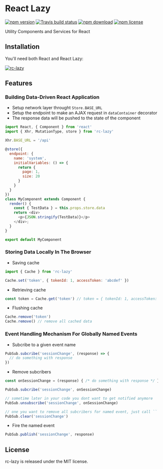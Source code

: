 # React Lazy

[![npm version](http://img.shields.io/npm/v/rc-lazy.svg?style=flat-square)](http://npmjs.org/package/rc-lazy)
[![Travis build status](https://travis-ci.org/huytrongnguyen/react-utils.svg)](https://travis-ci.org/huytrongnguyen/react-utils)
[![npm download](https://img.shields.io/npm/dm/rc-lazy.svg?style=flat-square)](https://npmjs.org/package/rc-lazy)
[![npm license](https://img.shields.io/npm/l/rc-lazy.svg)](https://npmjs.org/package/rc-lazy)

Utility Components and Services for React

## Installation

You'll need both React and React Lazy:

[![rc-lazy](https://nodei.co/npm/rc-lazy.png?downloadRank=true&downloads=true)](https://npmjs.org/package/rc-lazy)

## Features

### Building Data-Driven React Application

 * Setup network layer throught ```Store.BASE_URL```
 * Setup the endpoint to make an AJAX request in ```dataContainer``` decorator
 * The response data will be pushed to the state of the component

```js
import React, { Component } from 'react'
import { Xhr, MutationType, store } from 'rc-lazy'

Xhr.BASE_URL = '/api'

@store({
  endpoint: {
    name: 'system',
    initialVariables: () => {
      return {
        page: 1,
        size: 20
      }
    }
  }
})
class MyComponent extends Component {
  render() {
    const { TestData } = this.props.store.data
    return <div>
      <p>{JSON.stringify(TestData)}</p>
    </div>;
  }
}

export default MyComponent
```

### Storing Data Locally In The Browser

 * Saving cache

```js
import { Cache } from 'rc-lazy'

Cache.set('token', { tokenId: 1, accessToken: 'abcdef' })
```

 * Retrieving cache

```js
const token = Cache.get('token') // token = { tokenId: 1, accessToken: 'abcdef' }
```

 * Flushing cache

```js
Cache.remove('token')
Cache.remove() // remove all cached data
```

### Event Handling Mechanism For Globally Named Events

 * Subcribe to a given event name

```js
PubSub.subcribe('sessionChange', (response) => {
  // do something with response
})
```

 * Remove subcribers

```js
const onSessionChange = (response) { /* do something with response */ }

PubSub.subcribe('sessionChange', onSessionChange)

// sometime later in your code you dont want to get notified anymore
PubSub.unsubscribe('sessionChange', onSessionChange)

// one you want to remove all subcribers for named event, just call ```clear```:
PubSub.clear('sessionChange')
```

 * Fire the named event

```js
PubSub.publish('sessionChange', response)
```

## License

rc-lazy is released under the MIT license.